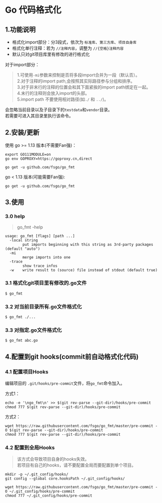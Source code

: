 # Go 代码格式化

## 1.功能说明
* 格式化import部分：分3段式，依次为 `标准库`、`第三方库`、`项目自身库`
* 格式化单行注释：若为 `//注释内容`，调整为 `//{空格}注释内容`
* 默认只对git项目库里有修改的进行格式化

对于import部分：
> 1.可使用`-mi`参数来控制是否将多段import合并为一段（默认否）。  
> 2.对于注释的import path,会按照其实际路径参与分组和排序。   
> 3.对于非末行的注释的位置会和其下面紧挨的import path绑定在一起。  
> 4.末行的注释则会放入import的头部。  
> 5.import path 不要使用相对路径(如`./` 和 `../`)。

会忽略当前目录以及子目录下的`testdata`和`vendor`目录。  
若需要可进入其目录里执行该命令。  

## 2.安装/更新
使用 go >= 1.13 版本(不需要Fan强)：
```
export GO111MODULE=on
go env GOPROXY=https://goproxy.cn,direct

go get -u github.com/fsgo/go_fmt
```

go < 1.13 版本(可能需要Fan强):
```
go get -u github.com/fsgo/go_fmt
```


## 3.使用

### 3.0 help
> go_fmt -help

```
usage: go_fmt [flags] [path ...]
  -local string
    	put imports beginning with this string as 3rd-party packages (default "auto")
  -mi
    	merge imports into one
  -trace
    	show trace infos
  -w	write result to (source) file instead of stdout (default true)
```
### 3.1 格式化git项目里有修改的.go文件
```
$ go_fmt
```

### 3.2 对当前目录所有.go文件格式化
```
$ go_fmt ./...
```

### 3.3 对指定.go文件格式化
```
$ go_fmt abc.go
```

## 4.配置到git hooks(commit前自动格式化代码)

### 4.1 配置项目Hooks
编辑项目的 `.git/hooks/pre-commit`文件，将`go_fmt`命令加入。

方式1：
```
echo -e '\ngo_fmt\n' >> $(git rev-parse --git-dir)/hooks/pre-commit
chmod 777 $(git rev-parse --git-dir)/hooks/pre-commit
```

方式2：
```
wget https://raw.githubusercontent.com/fsgo/go_fmt/master/pre-commit -O $(git rev-parse --git-dir)/hooks/pre-commit
chmod 777 $(git rev-parse --git-dir)/hooks/pre-commit
```

### 4.2 配置到全局Hooks
> 该方式会导致项目自身的hooks失效。  
> 若项目有自己的hooks，请不要配置全局而要配置到单个项目。
```
mkdir -p ~/.git_config/hooks/
git config --global core.hooksPath ~/.git_config/hooks/

wget https://raw.githubusercontent.com/fsgo/go_fmt/master/pre-commit -O ~/.git_config/hooks/pre-commit
chmod 777 ~/.git_config/hooks/pre-commit
```